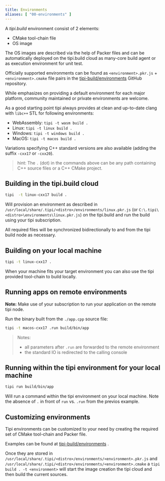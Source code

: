 ```yaml
---
title: Environments
aliases: [ "00-environments" ]
---
```


A _tipi.build_ environment consist of 2 elements:

- CMake tool-chain file
- OS image

The OS images are described via the help of Packer files and can be automatically deployed on the tipi.build cloud as many-core build agent or as execution environment for unit test.

Officially supported environments can be found as `<environment>.pkr.js` + `<environment>.cmake` file pairs in the [tipi-build/environments](https://github.com/tipi-build/environments) GitHub repository.

While emphasizes on providing a default environment for each major platform, community maintained or private environments are welcome.

As a good starting point tipi always provides at clean and up-to-date clang with `libc++` STL for following environments:

- WebAssembly: `tipi -t wasm build . `
- Linux:  `tipi -t linux build . `
- Windows: `tipi -t windows build . `
- MacOS: `tipi -t macos build . `

Variations specifying C++ standard versions are also available (adding the suffix `-cxx17` or `-cxx20`).

> hint: The `.` (dot) in the commands above can be any path containing C++ source files or a C++ CMake project.

## Building in the tipi.build cloud

```bash
tipi  -t linux-cxx17 build .
```

Will provision an environment as described in `/usr/local/share/.tipi/<distro>/environments/linux.pkr.js` (or `C:\.tipi\<distro>\environments\linux.pkr.js`) on the tipi.build and run the build using your tipi subscription.

All required files will be synchronized bidirectionally to and from the tipi build node as necessary.

## Building on your local machine

```bash
tipi -t linux-cxx17 .
```

When your machine fits your target environment you can also use the tipi provided tool-chain to build locally.

## Running apps on remote environments

**Note:** Make use of your subscription to run your application on the remote tipi node.

Run the binary built from the `./app.cpp` source file:

```bash
tipi -t macos-cxx17 .run build/bin/app
```

> Notes:
>
> - all parameters after `.run` are forwarded to the remote environment
> - the standard IO is redirected to the calling console

## Running within the tipi environment for your local machine

```bash
tipi run build/bin/app
```

Will run a command within the tipi environment on your local machine. Note the absence of `.` in front of `run` vs. `.run` from the previos example.

## Customizing environments

Tipi environments can be customized to your need by creating the required set of CMake tool-chain and Packer file.

Examples can be found at [tipi-build/environments](https://github.com/tipi-build/environments) .

Once they are stored in `/usr/local/share/.tipi/<distro>/environments/<environment>.pkr.js` and `/usr/local/share/.tipi/<distro>/environments/<environment>.cmake` a `tipi build . -t <environment>` will start the image creation the tipi cloud and then build the current sources.

[^1]: to have an environment definition curated, please submit a pull request to [tipi-build/environments](https://github.com/tipi-build/environments) on GitHub. Tipi will then take care of having the images maintained and deployment ready at all time.
